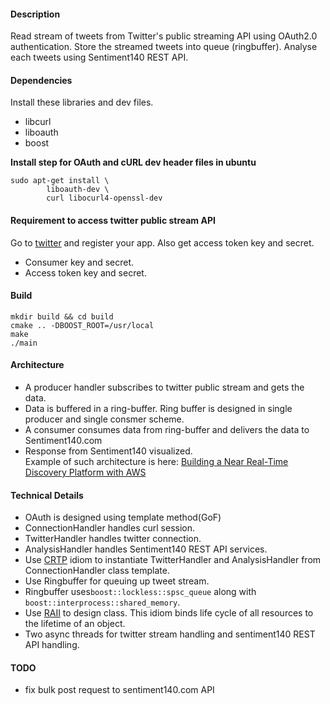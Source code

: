 #### Description    
Read stream of tweets from Twitter's public streaming API using OAuth2.0 authentication. Store the streamed tweets into queue (ringbuffer). Analyse each tweets using Sentiment140 REST API.  

#### Dependencies   
Install these libraries and dev files.
+ libcurl
+ liboauth
+ boost

**Install step for OAuth and cURL dev header files in ubuntu**
```
sudo apt-get install \
        liboauth-dev \
        curl libocurl4-openssl-dev
```

#### Requirement to access twitter public stream API   
Go to [twitter](https://dev.twitter.com/) and register your app. Also get access token key and secret.
+ Consumer key and secret.
+ Access token key and secret.

#### Build   
```
mkdir build && cd build
cmake .. -DBOOST_ROOT=/usr/local
make
./main
```

#### Architecture     
+ A producer handler subscribes to twitter public stream and gets the data.     
+ Data is buffered in a ring-buffer. Ring buffer is designed in single producer and single consmer scheme.   
+ A consumer consumes data from ring-buffer and delivers the data to Sentiment140.com     
+ Response from Sentiment140 visualized.  
Example of such architecture is here: [Building a Near Real-Time Discovery Platform with AWS](https://aws.amazon.com/blogs/big-data/building-a-near-real-time-discovery-platform-with-aws/)


#### Technical Details      
+ OAuth is designed using template method(GoF)
+ ConnectionHandler handles curl session.
+ TwitterHandler handles twitter connection.
+ AnalysisHandler handles Sentiment140 REST API services.
+ Use [CRTP](https://en.wikipedia.org/wiki/Curiously_recurring_template_pattern) idiom to instantiate TwitterHandler and AnalysisHandler from ConnectionHandler class template.   
+ Use Ringbuffer for queuing up tweet stream.   
+ Ringbuffer uses```boost::lockless::spsc_queue``` along with ```boost::interprocess::shared_memory```.   
+ Use [RAII](http://en.cppreference.com/w/cpp/language/raii) to design class. This idiom binds life cycle of all resources to the lifetime of an object.  
+ Two async threads for twitter stream handling and sentiment140 REST API handling.  


#### TODO       
+ fix bulk post request to sentiment140.com API  
